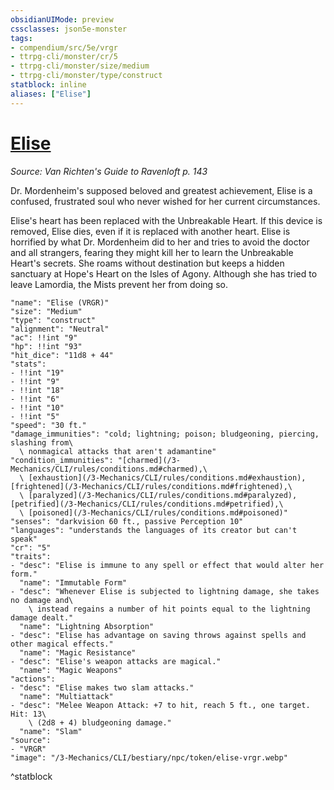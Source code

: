 ```yaml
---
obsidianUIMode: preview
cssclasses: json5e-monster
tags:
- compendium/src/5e/vrgr
- ttrpg-cli/monster/cr/5
- ttrpg-cli/monster/size/medium
- ttrpg-cli/monster/type/construct
statblock: inline
aliases: ["Elise"]
---
```

# [Elise](3-Mechanics\CLI\bestiary\npc/elise-vrgr.md)
*Source: Van Richten's Guide to Ravenloft p. 143*  

Dr. Mordenheim's supposed beloved and greatest achievement, Elise is a confused, frustrated soul who never wished for her current circumstances.

Elise's heart has been replaced with the Unbreakable Heart. If this device is removed, Elise dies, even if it is replaced with another heart. Elise is horrified by what Dr. Mordenheim did to her and tries to avoid the doctor and all strangers, fearing they might kill her to learn the Unbreakable Heart's secrets. She roams without destination but keeps a hidden sanctuary at Hope's Heart on the Isles of Agony. Although she has tried to leave Lamordia, the Mists prevent her from doing so.

```statblock
"name": "Elise (VRGR)"
"size": "Medium"
"type": "construct"
"alignment": "Neutral"
"ac": !!int "9"
"hp": !!int "93"
"hit_dice": "11d8 + 44"
"stats":
- !!int "19"
- !!int "9"
- !!int "18"
- !!int "6"
- !!int "10"
- !!int "5"
"speed": "30 ft."
"damage_immunities": "cold; lightning; poison; bludgeoning, piercing, slashing from\
  \ nonmagical attacks that aren't adamantine"
"condition_immunities": "[charmed](/3-Mechanics/CLI/rules/conditions.md#charmed),\
  \ [exhaustion](/3-Mechanics/CLI/rules/conditions.md#exhaustion), [frightened](/3-Mechanics/CLI/rules/conditions.md#frightened),\
  \ [paralyzed](/3-Mechanics/CLI/rules/conditions.md#paralyzed), [petrified](/3-Mechanics/CLI/rules/conditions.md#petrified),\
  \ [poisoned](/3-Mechanics/CLI/rules/conditions.md#poisoned)"
"senses": "darkvision 60 ft., passive Perception 10"
"languages": "understands the languages of its creator but can't speak"
"cr": "5"
"traits":
- "desc": "Elise is immune to any spell or effect that would alter her form."
  "name": "Immutable Form"
- "desc": "Whenever Elise is subjected to lightning damage, she takes no damage and\
    \ instead regains a number of hit points equal to the lightning damage dealt."
  "name": "Lightning Absorption"
- "desc": "Elise has advantage on saving throws against spells and other magical effects."
  "name": "Magic Resistance"
- "desc": "Elise's weapon attacks are magical."
  "name": "Magic Weapons"
"actions":
- "desc": "Elise makes two slam attacks."
  "name": "Multiattack"
- "desc": "Melee Weapon Attack: +7 to hit, reach 5 ft., one target. Hit: 13\
    \ (2d8 + 4) bludgeoning damage."
  "name": "Slam"
"source":
- "VRGR"
"image": "/3-Mechanics/CLI/bestiary/npc/token/elise-vrgr.webp"
```
^statblock